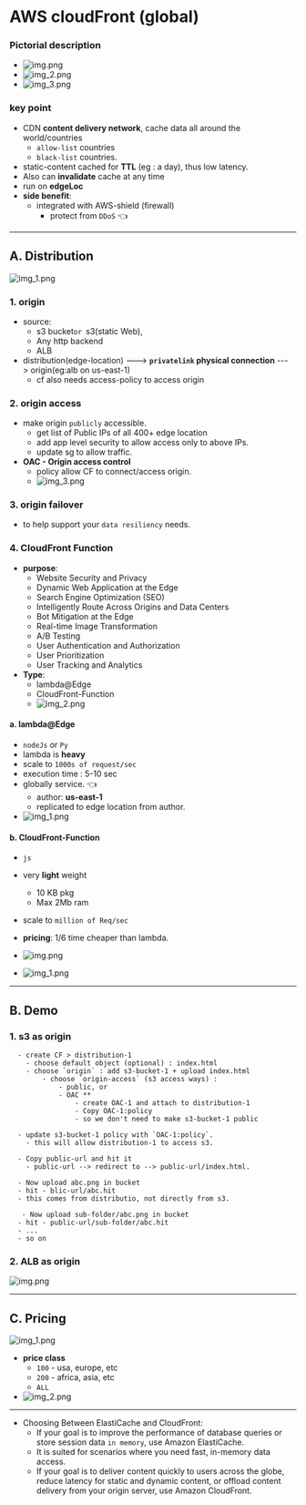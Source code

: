 # AWS cloudFront (global)
### Pictorial description
- ![img.png](../99_img/CF/img.png)
- ![img_2.png](../99_img/CF/img_2.png)
- ![img_3.png](../99_img/CF/cf-2/img_3.png)

### key point
- CDN **content delivery network**, cache data all around the world/countries
  - `allow-list` countries
  - `black-list` countries.
- static-content cached for **TTL** (eg : a day), thus low latency.
- Also can **invalidate** cache at any time
- run on **edgeLoc** 
- **side benefit**: 
  - integrated with AWS-shield (firewall)
    - protect from `DDoS` :point_left:
---
## A. Distribution
![img_1.png](../99_img/CF/img_1.png)
### 1. origin
- source:
  - s3 bucket` or  `s3(static Web), 
  - Any http backend
  - ALB
- distribution(edge-location) ---> **`privatelink` physical connection** ---> origin(eg:alb on us-east-1)
    - cf also needs access-policy to access origin
### 2. origin access
- make origin `publicly` accessible.
  - get list of Public IPs of all 400+ edge location
  - add app level security to allow access only to above IPs.
  - update sg to allow traffic.
- **OAC - Origin access control** 
  - policy allow CF to connect/access origin.
  - ![img_3.png](../99_img/CF/img_3.png)
### 3. origin failover 
- to help support your `data resiliency` needs.

### 4. CloudFront Function
- **purpose**:
  - Website Security and Privacy
  - Dynamic Web Application at the Edge
  - Search Engine Optimization (SEO)
  - Intelligently Route Across Origins and Data Centers
  - Bot Mitigation at the Edge
  - Real-time Image Transformation
  - A/B Testing
  - User Authentication and Authorization
  - User Prioritization
  - User Tracking and Analytics
- **Type**:
  - lambda@Edge
  - CloudFront-Function
  - ![img_2.png](../99_img/CF/cf-3/img_2.png)  
  
#### a. lambda@Edge 
- `nodeJs` or `Py`
-  lambda is **heavy**
- scale to `1000s of request/sec`
- execution time : 5-10 sec
- globally service. :point_left:
  - author: **us-east-1**
  - replicated to edge location from author.
- ![img_1.png](../99_img/dva/l/04/img_1.png)

#### b. CloudFront-Function
- `js`
- very **light** weight 
  - 10 KB pkg
  - Max 2Mb ram
- scale to `million of Req/sec`
- **pricing**: 1/6 time cheaper than lambda.
- ![img.png](../99_img/dva/l/04/img.png)

- ![img_1.png](../99_img/CF/cf-3/img_1.png)
---
## B. Demo  
### 1. s3 as origin
```
  - create CF > distribution-1
    - choose default object (optional) : index.html
    - choose `origin` : add s3-bucket-1 + upload index.html
        - choose `origin-access` (s3 access ways) :
            - public, or
            - OAC **
                - create OAC-1 and attach to distribution-1
                - Copy OAC-1:policy
                - so we don't need to make s3-bucket-1 public
  
  - update s3-bucket-1 policy with `OAC-1:policy`.
    - this will allow distribution-1 to access s3.
   
  - Copy public-url and hit it
    - public-url --> redirect to --> public-url/index.html.
    
  - Now upload abc.png in bucket
  - hit - blic-url/abc.hit
  - this comes from distributio, not directly from s3.
  
   - Now upload sub-folder/abc.png in bucket
  - hit - public-url/sub-folder/abc.hit
  - ...
  - so on
```

### 2. ALB as origin
![img.png](../99_img/CF/cf-2/img.png)

---
## C. Pricing
![img_1.png](../99_img/CF/cf-2/img_1.png)
- **price class**
  - `100` - usa, europe, etc
  - `200` - africa, asia, etc
  - `ALL`
- ![img_2.png](../99_img/CF/cf-2/img_2.png)

---  

- Choosing Between ElastiCache and CloudFront:
  - If your goal is to improve the performance of database queries or store session data `in memory`, use Amazon ElastiCache. 
  - It is suited for scenarios where you need fast, in-memory data access.
  - If your goal is to deliver content quickly to users across the globe, reduce latency for static and dynamic content, or offload content delivery from your origin server, use Amazon CloudFront.


